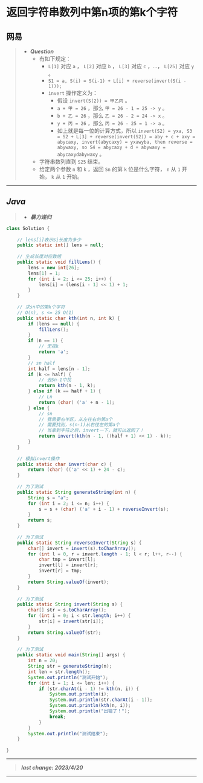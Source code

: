 # 返回字符串数列中第n项的第k个字符

## 网易

> - ***Question***
>   - 有如下规定：
>     - `L[1]` 对应 `a` ， `L[2]` 对应 `b` ， `L[3]` 对应 `c` ，...， `L[25]` 对应 `y` 。
>     - `S1 = a, S(i) = S(i-1) + L[i] + reverse(invert(S(i - 1)));`
>     - `invert` 操作定义为：
>       - 假设 `invert(S(2)) = 甲乙丙` 。
>       - `a + 甲 = 26` ，那么 `甲 = 26 - 1 = 25 -> y` 。
>       - `b + 乙 = 26` ，那么 `乙 = 26 - 2 = 24 -> x` 。
>       - `y + 丙 = 26` ，那么 `丙 = 26 - 25 = 1 -> a` 。
>       - 如上就是每一位的计算方式，所以 `invert(S2) = yxa, S3 = S2 + L[3] + reverse(invert(S2)) = aby + c + axy = abycaxy, invert(abycaxy) = yxawyba, then reverse = abywaxy, so S4 = abycaxy + d + abywaxy = abycaxydabywaxy` 。
>   - 字符串数列直到 `S25` 结束。
>   - 给定两个参数 `n` 和 `k` ，返回 `Sn` 的第 `k` 位是什么字符， `n` 从 `1` 开始， `k` 从 `1` 开始。

---

## *Java*

> - ***暴力递归***

```java
class Solution {
    
    // lens[i]表示Si长度为多少
    public static int[] lens = null;
    
    // 生成长度对应数组
    public static void fillLens() {
        lens = new int[26];
        lens[1] = 1;
        for (int i = 2; i <= 25; i++) {
            lens[i] = (lens[i - 1] << 1) + 1;
        }
    }
    
    // 求sn中的第k个字符
    // O(n), s <= 25 O(1)
    public static char kth(int n, int k) {
        if (lens == null) {
            fillLens();
        }
        if (n == 1) { 
            // 无视k
            return 'a';
        }
        // sn half
        int half = lens[n - 1];
        if (k <= half) {
            // 去Sn-1中找
            return kth(n - 1, k);
        } else if (k == half + 1) {
            // Ln
            return (char) ('a' + n - 1);
        } else {
            // sn
            // 我需要右半区，从左往右的第a个
            // 需要找到，s(n-1)从右往左的第a个
            // 当拿到字符之后，invert一下，就可以返回了！
            return invert(kth(n - 1, ((half + 1) << 1) - k));
        }
    }
    
    // 模拟invert操作
    public static char invert(char c) {
        return (char) (('a' << 1) + 24 - c);
    }
    
    // 为了测试
    public static String generateString(int n) {
        String s = "a";
        for (int i = 2; i <= n; i++) {
            s = s + (char) ('a' + i - 1) + reverseInvert(s);
        }
        return s;
    }
    
    // 为了测试
    public static String reverseInvert(String s) {
        char[] invert = invert(s).toCharArray();
        for (int l = 0, r = invert.length - 1; l < r; l++, r--) {
            char tmp = invert[l];
            invert[l] = invert[r];
            invert[r] = tmp;
        }
        return String.valueOf(invert);
    }
    
    // 为了测试
    public static String invert(String s) {
        char[] str = s.toCharArray();
        for (int i = 0; i < str.length; i++) {
            str[i] = invert(str[i]);
        }
        return String.valueOf(str);
    }
    
    // 为了测试
    public static void main(String[] args) {
        int n = 20;
        String str = generateString(n);
        int len = str.length();
        System.out.println("测试开始");
        for (int i = 1; i <= len; i++) {
            if (str.charAt(i - 1) != kth(n, i)) {
                System.out.println(i);
                System.out.println(str.charAt(i - 1));
                System.out.println(kth(n, i));
                System.out.println("出错了！");
                break;
            }
        }
        System.out.println("测试结束");
    }
    
}
```

---

> ***last change: 2023/4/20***

---

